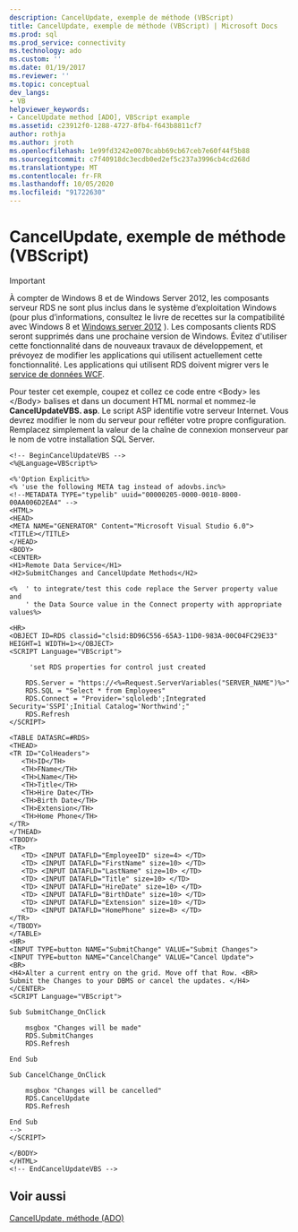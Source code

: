 ```yaml
---
description: CancelUpdate, exemple de méthode (VBScript)
title: CancelUpdate, exemple de méthode (VBScript) | Microsoft Docs
ms.prod: sql
ms.prod_service: connectivity
ms.technology: ado
ms.custom: ''
ms.date: 01/19/2017
ms.reviewer: ''
ms.topic: conceptual
dev_langs:
- VB
helpviewer_keywords:
- CancelUpdate method [ADO], VBScript example
ms.assetid: c23912f0-1288-4727-8fb4-f643b8811cf7
author: rothja
ms.author: jroth
ms.openlocfilehash: 1e99fd3242e0070cabb69cb67ceb7e60f44f5b88
ms.sourcegitcommit: c7f40918dc3ecdb0ed2ef5c237a3996cb4cd268d
ms.translationtype: MT
ms.contentlocale: fr-FR
ms.lasthandoff: 10/05/2020
ms.locfileid: "91722630"
---
```

# <a name="cancelupdate-method-example-vbscript"></a>CancelUpdate, exemple de méthode (VBScript)
> [!IMPORTANT]
>  À compter de Windows 8 et de Windows Server 2012, les composants serveur RDS ne sont plus inclus dans le système d’exploitation Windows (pour plus d’informations, consultez le livre de recettes sur la compatibilité avec Windows 8 et [Windows server 2012](https://www.microsoft.com/download/details.aspx?id=27416) ). Les composants clients RDS seront supprimés dans une prochaine version de Windows. Évitez d'utiliser cette fonctionnalité dans de nouveaux travaux de développement, et prévoyez de modifier les applications qui utilisent actuellement cette fonctionnalité. Les applications qui utilisent RDS doivent migrer vers le [service de données WCF](/dotnet/framework/wcf/).  
  
 Pour tester cet exemple, coupez et collez ce code entre \<Body> les \</Body> balises et dans un document HTML normal et nommez-le **CancelUpdateVBS. asp**. Le script ASP identifie votre serveur Internet. Vous devrez modifier le nom du serveur pour refléter votre propre configuration. Remplacez simplement la valeur de la chaîne de connexion monserveur par le nom de votre installation SQL Server.  
  
```  
<!-- BeginCancelUpdateVBS -->  
<%@Language=VBScript%>  
  
<%'Option Explicit%>  
<% 'use the following META tag instead of adovbs.inc%>  
<!--METADATA TYPE="typelib" uuid="00000205-0000-0010-8000-00AA006D2EA4" -->  
<HTML>  
<HEAD>  
<META NAME="GENERATOR" Content="Microsoft Visual Studio 6.0">  
<TITLE></TITLE>  
</HEAD>  
<BODY>  
<CENTER>  
<H1>Remote Data Service</H1>  
<H2>SubmitChanges and CancelUpdate Methods</H2>  
  
<%  ' to integrate/test this code replace the Server property value and   
    ' the Data Source value in the Connect property with appropriate values%>  
  
<HR>  
<OBJECT ID=RDS classid="clsid:BD96C556-65A3-11D0-983A-00C04FC29E33" HEIGHT=1 WIDTH=1></OBJECT>  
<SCRIPT Language="VBScript">  
  
     'set RDS properties for control just created  
  
    RDS.Server = "https://<%=Request.ServerVariables("SERVER_NAME")%>"  
    RDS.SQL = "Select * from Employees"  
    RDS.Connect = "Provider='sqloledb';Integrated Security='SSPI';Initial Catalog='Northwind';"  
    RDS.Refresh  
</SCRIPT>  
  
<TABLE DATASRC=#RDS>  
<THEAD>  
<TR ID="ColHeaders">  
   <TH>ID</TH>  
   <TH>FName</TH>  
   <TH>LName</TH>  
   <TH>Title</TH>  
   <TH>Hire Date</TH>  
   <TH>Birth Date</TH>  
   <TH>Extension</TH>  
   <TH>Home Phone</TH>  
</TR>  
</THEAD>  
<TBODY>  
<TR>  
   <TD> <INPUT DATAFLD="EmployeeID" size=4> </TD>  
   <TD> <INPUT DATAFLD="FirstName" size=10> </TD>  
   <TD> <INPUT DATAFLD="LastName" size=10> </TD>  
   <TD> <INPUT DATAFLD="Title" size=10> </TD>  
   <TD> <INPUT DATAFLD="HireDate" size=10> </TD>  
   <TD> <INPUT DATAFLD="BirthDate" size=10> </TD>  
   <TD> <INPUT DATAFLD="Extension" size=10> </TD>  
   <TD> <INPUT DATAFLD="HomePhone" size=8> </TD>  
</TR>  
</TBODY>  
</TABLE>  
<HR>  
<INPUT TYPE=button NAME="SubmitChange" VALUE="Submit Changes">  
<INPUT TYPE=button NAME="CancelChange" VALUE="Cancel Update">  
<BR>  
<H4>Alter a current entry on the grid. Move off that Row. <BR>  
Submit the Changes to your DBMS or cancel the updates. </H4>  
</CENTER>  
<SCRIPT Language="VBScript">  
  
Sub SubmitChange_OnClick  
  
    msgbox "Changes will be made"  
    RDS.SubmitChanges     
    RDS.Refresh  
  
End Sub  
  
Sub CancelChange_OnClick  
  
    msgbox "Changes will be cancelled"  
    RDS.CancelUpdate  
    RDS.Refresh  
  
End Sub  
-->  
</SCRIPT>  
  
</BODY>  
</HTML>  
<!-- EndCancelUpdateVBS -->  
```  
  
## <a name="see-also"></a>Voir aussi  
 [CancelUpdate, méthode (ADO)](../ado-api/cancelupdate-method-ado.md)